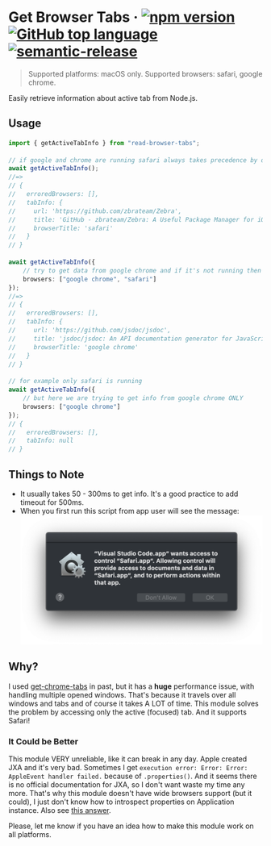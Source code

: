 # Get Browser Tabs &middot; [![npm version](https://img.shields.io/npm/v/read-browser-tabs?color=limegreen)](https://npmjs.com/package/read-browser-tabs) [![GitHub top language](https://img.shields.io/github/languages/top/zardoy/read-browser-tabs)](https://github.com/zardoy/read-browser-tabs/tree/master/src) [![semantic-release](https://img.shields.io/badge/%20%20%F0%9F%93%A6%F0%9F%9A%80-semantic--release-e10079.svg)](https://github.com/semantic-release/semantic-release)

> Supported platforms: macOS only. Supported browsers: safari, google chrome.

Easily retrieve information about active tab from Node.js.

## Usage

```ts
import { getActiveTabInfo } from "read-browser-tabs";

// if google and chrome are running safari always takes precedence by default
await getActiveTabInfo();
//=>
// {
//   erroredBrowsers: [],
//   tabInfo: {
//     url: 'https://github.com/zbrateam/Zebra',
//     title: 'GitHub - zbrateam/Zebra: A Useful Package Manager for iOS',
//     browserTitle: 'safari'
//   }
// }

await getActiveTabInfo({
    // try to get data from google chrome and if it's not running then try from safari
    browsers: ["google chrome", "safari"]
});
//=>
// {
//   erroredBrowsers: [],
//   tabInfo: {
//     url: 'https://github.com/jsdoc/jsdoc',
//     title: 'jsdoc/jsdoc: An API documentation generator for JavaScript.',
//     browserTitle: 'google chrome'
//   }
// }

// for example only safari is running
await getActiveTabInfo({
    // but here we are trying to get info from google chrome ONLY
    browsers: ["google chrome"]
});
// {
//   erroredBrowsers: [],
//   tabInfo: null
// }

```

## Things to Note

- It usually takes 50 - 300ms to get info. It's a good practice to add timeout for 500ms.
- When you first run this script from app user will see the message: ![jxa prompt](docs-assets/jxa-prompt.png) <!-- If user click *Don't Allow*, you will get an Error: `Error: Error: An error occurred. (-1743)`. For further runs it won't ask for user again and to avoid this error user must go to preferences and explicitly enable all browsers: ![settings-allow-jxa](docs-assets/settings-allow-jxa.png) Keep in mind that if you are using Electron, you can easily show this window to user. -->

## Why?

I used [get-chrome-tabs](https://www.npmjs.com/package/get-chrome-tabs) in past, but it has a **huge** performance issue, with handling multiple opened windows. That's because it travels over all windows and tabs and of course it takes A LOT of time. This module solves the problem by accessing only the active (focused) tab. And it supports Safari!

### It Could be Better

This module VERY unreliable, like it can break in any day. Apple created JXA and it's very bad. Sometimes I get `execution error: Error: Error: AppleEvent handler failed.` because of `.properties()`. And it seems there is no official documentation for JXA, so I don't want waste my time any more. That's why this module doesn't have wide browsers support (but it could), I just don't know how to introspect properties on Application instance. Also see [this answer](https://stackoverflow.com/a/41923909/14982288).

Please, let me know if you have an idea how to make this module work on all platforms.
